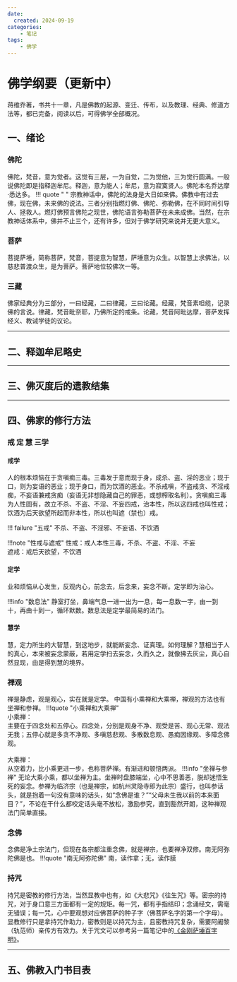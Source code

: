 ```yaml
---
date:
  created: 2024-09-19
categories: 
    - 笔记
tags:
    - 佛学
---
```


# 佛学纲要（更新中）

蒋维乔著，书共十一章，凡是佛教的起源、变迁、传布，以及教理、经典、修道方法等，都已完备，阅读以后，可得佛学全部概况。
<!-- more -->

## 一、绪论

### 佛陀  

佛陀，梵音，意为觉者。这觉有三层，一为自觉，二为觉他，三为觉行圆满。一般说佛陀即是指释迦牟尼。释迦，意为能人；牟尼，意为寂寞贤人。佛陀本名乔达摩·悉达多。
!!! quote " "
    宗教神话中，佛陀的法身是大日如来佛。佛教中有过去佛，现在佛，未来佛的说法。三者分别指燃灯佛、佛陀、弥勒佛，在不同时间引导人、拯救人。燃灯佛预言佛陀之现世，佛陀语言弥勒菩萨在未来成佛。当然，在宗教神话体系中，佛并不止三个，还有许多，但对于佛学研究来说并无更大意义。  

### 菩萨  

菩提萨埵，简称菩萨，梵音，菩提意为智慧，萨埵意为众生。以智慧上求佛法，以慈悲普渡众生，是为菩萨。菩萨地位较佛次一等。

### 三藏

佛家经典分为三部分，一曰经藏，二曰律藏，三曰论藏。经藏，梵音素呾缆，记录佛的言说。律藏，梵音毗奈耶，乃佛所定的戒条。论藏，梵音阿毗达摩，菩萨发挥经义、教诫学徒的议论。

------

## 二、释迦牟尼略史



------

## 三、佛灭度后的遗教结集

------

## 四、佛家的修行方法

### 戒 定 慧 三学

#### 戒学

人的根本烦恼在于贪嗔痴三毒。三毒发于意而现于身，成杀、盗、淫的恶业；现于口，则为妄语的恶业；现于身口，而为饮酒的恶业。不杀戒嗔，不盗戒贪、不淫戒痴，不妄语兼戒贪痴（妄语无非想隐藏自己的罪恶，或想榨取名利）。贪嗔痴三毒为人性固有，故立不杀、不盗、不淫、不妄四戒，治本性，所以这四戒也叫性戒；饮酒为后天欲望所起而非本性，所以也叫遮（禁也）戒。

!!! failure "五戒"
    不杀、不盗、不淫邪、不妄语、不饮酒

!!!note "性戒与遮戒"
    性戒：戒人本性三毒，不杀、不盗、不淫、不妄  
    遮戒：戒后天欲望，不饮酒

#### 定学

业和烦恼从心发生，反观内心，前念去，后念来，妄念不断。定学即为治心。

!!!info "数息法"
    静室打坐，鼻端气息一进一出为一息，每一息数一字，由一到十，再由十到一，循环默数。数息法是定学最简易的法门。

#### 慧学

慧，定力所生的大智慧，到这地步，就能断妄念、证真理。如何理解？慧相当于人的真心，本来被妄念蒙蔽，若用定学扫去妄念，久而久之，就像拂去灰尘，真心自然显现，由是得到慧的境界。

### 禅观

禅是静虑，观是观心，实在就是定学。  中国有小乘禅和大乘禅，禅观的方法也有坐禅和参禅。
!!!quote "小乘禅和大乘禅"
    <br>小乘禅：</br>主要在于四念处和五停心。四念处，分别是观身不净、观受是苦、观心无常、观法无我；五停心就是多贪不净观、多嗔慈悲观、多散数息观、愚痴因缘观、多障念佛观。  
    <br>大乘禅：</br>从空着力，比小乘更进一步，也称菩萨禅。有渐进和顿悟两派。
!!!info "坐禅与参禅"
    无论大乘小乘，都以坐禅为主。坐禅时盘膝端坐，心中不思善恶，脱却迷悟生死的妄念。参禅为临济宗（也是禅宗，如杭州灵隐寺即为此宗）盛行，也叫参话头，就是抱着一句没有意味的话头，如“念佛是谁？”“父母未生我以前的本来面目？”，不论在干什么都咬定话头毫不放松，激励参究，直到豁然开朗，这种禅观法门简单直接。
### 念佛

念佛是净土宗法门，但现在各宗都注重念佛，就是禅宗，也要禅净双修。南无阿弥陀佛是也。
!!!quote "南无阿弥陀佛"
    南，读作拿；无，读作膜

### 持咒

持咒是密教的修行方法，当然显教中也有，如《大悲咒》《往生咒》等。密宗的持咒，对于身口意三方面都有一定的规矩。每一咒，都有手指结印；念诵经文，需毫无错误；每一咒，心中要观想对应佛菩萨的种子字（佛菩萨名字的第一个字母）。显教修行只是拿持咒作助力，密教则是以持咒为主，且密教持咒复杂，需要阿阇黎（轨范师）亲传方有效力。关于咒文可以参考另一篇笔记中的[《金刚萨埵百字明》](2024-09-26.md)。

------
## 五、佛教入门书目表